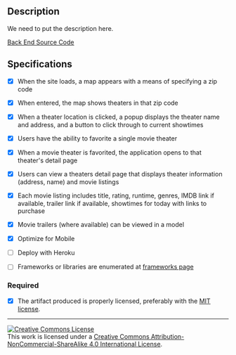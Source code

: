 ## Description

We need to put the description here.

[Back End Source Code](https://github.com/jrob8577/witty-trumpeter-back)

## Specifications

- [X] When the site loads, a map appears with a means of specifying a zip code  

- [X] When entered, the map shows theaters in that zip code

- [X] When a theater location is clicked, a popup displays the theater name and address, and a button to click through to current showtimes

- [X] Users have the ability to favorite a single movie theater

- [X] When a movie theater is favorited, the application opens to that theater's detail page

- [X] Users can view a theaters detail page that displays theater information (address, name) and movie listings

- [X] Each movie listing includes title, rating, runtime, genres, IMDB link if available, trailer link if available, showtimes for today with links to purchase

- [X] Movie trailers (where available) can be viewed in a model

- [X] Optimize for Mobile

- [ ] Deploy with Heroku

- [ ] Frameworks or libraries are enumerated at [frameworks page](STACK.md)

### Required

- [X] The artifact produced is properly licensed, preferably with the [MIT license][mit-license].

---

<!-- LICENSE -->

<a rel="license" href="http://creativecommons.org/licenses/by-nc-sa/4.0/"><img alt="Creative Commons License" style="border-width:0" src="https://i.creativecommons.org/l/by-nc-sa/4.0/80x15.png" /></a>
<br />This work is licensed under a <a rel="license" href="http://creativecommons.org/licenses/by-nc-sa/4.0/">Creative Commons Attribution-NonCommercial-ShareAlike 4.0 International License</a>.

[mit-license]: https://opensource.org/licenses/MIT
